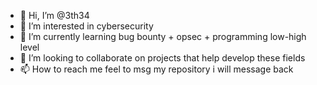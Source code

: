 - 👋 Hi, I’m @3th34
- 👀 I’m interested in cybersecurity 
- 🌱 I’m currently learning bug bounty + opsec + programming low-high level 
- 💞️ I’m looking to collaborate on projects that help develop these fields
- 📫 How to reach me feel to msg my repository i will message back

<!---
3th34/3th34 is a ✨ special ✨ repository because its `README.md` (this file) appears on your GitHub profile.
You can click the Preview link to take a look at your changes.
--->
